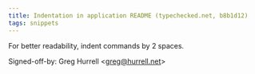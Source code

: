 ```yaml
---
title: Indentation in application README (typechecked.net, b8b1d12)
tags: snippets
---
```


For better readability, indent commands by 2 spaces.

Signed-off-by: Greg Hurrell &lt;greg@hurrell.net&gt;
